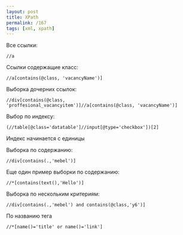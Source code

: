 ```yaml
---
layout: post
title: XPath
permalink: /167
tags: [xml, xpath]
---
```


Все ссылки:


    //a


Ссылки содержащие класс:


    //a[contains(@class, 'vacancyName')]


Выборка дочерних ссылок:


    //div[contains(@class, 'proffesional_vacancyitem')]//a[contains(@class, 'vacancyName')]


Выбор по индексу:


    (//table[@class='datatable']//input[@type='checkbox'])[2]


Индекс начинается с единицы


Выборка по содержанию:


    //div[contains(.,'mebel')]


Еще один пример выборки по содержанию:


    //*[contains(text(),'Hello')]


Выборка по нескольким критериям:


    //div[contains(.,'mebel') and contains(@class,'y6')]


По названию тега


    //*[name()='title' or name()='link']

